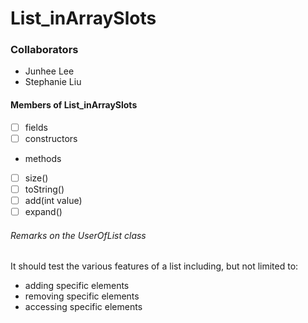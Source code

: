 # List_inArraySlots
### Collaborators
- Junhee Lee
- Stephanie Liu

#### Members of List_inArraySlots
- [ ] fields
- [ ] constructors
- methods
 - [ ] size()
 - [ ] toString()
 - [ ] add(int value)
 - [ ] expand()

###### Remarks on the UserOfList class
It should test the various features of a list
including, but not limited to:
 - adding specific elements
 - removing specific elements
 - accessing specific elements
